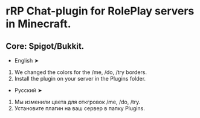 # rRP Chat-plugin for RolePlay servers in Minecraft.
## Core: Spigot/Bukkit.
- English ➤
1. We changed the colors for the /me, /do, /try borders.
2. Install the plugin on your server in the Plugins folder.
- Русский ➤
1. Мы изменили цвета для откгровок /me, /do, /try.
2. Установите плагин на ваш сервер в папку Plugins.

